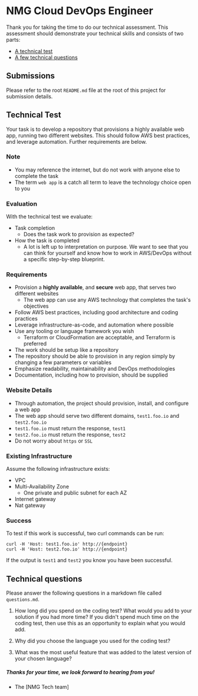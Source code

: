 # NMG Cloud DevOps Engineer

Thank you for taking the time to do our technical assessment. This assessment should demonstrate your technical skills and consists of two parts:

* [A technical test](#technical-test)
* [A few technical questions](#technical-questions)

## Submissions

Please refer to the root `README.md` file at the root of this project for submission details.

## Technical Test

Your task is to develop a repository that provisions a highly available web app, running two different websites. This should follow AWS best practices, and leverage automation. Further requirements are below.

### Note

* You may reference the internet, but do not work with anyone else to complete the task
* The term `web app` is a catch all term to leave the technology choice open to you

### Evaluation

With the technical test we evaluate:

* Task completion
  * Does the task work to provision as expected?
* How the task is completed
  * A lot is left up to interpretation on purpose. We want to see that you can think for yourself and know how to work in AWS/DevOps without a specific step-by-step blueprint.

### Requirements

* Provision a **highly available**, and **secure** web app, that serves two different websites
  * The web app can use any AWS technology that completes the task's objectives
* Follow AWS best practices, including good architecture and coding practices
* Leverage infrastructure-as-code, and automation where possible
* Use any tooling or language framework you wish
  * Terraform or CloudFormation are acceptable, and Terraform is preferred
* The work should be setup like a repository
* The repository should be able to provision in any region simply by changing a few parameters or variables
* Emphasize readability, maintainability and DevOps methodologies
* Documentation, including how to provision, should be supplied

### Website Details

* Through automation, the project should provision, install, and configure a web app
* The web app should serve two different domains, `test1.foo.io` and `test2.foo.io`
* `test1.foo.io` must return the response, `test1`
* `test2.foo.io` must return the response, `test2`
* Do not worry about `https` or `SSL`

### Existing Infrastructure

Assume the following infrastructure exists:

* VPC
* Multi-Availability Zone
  * One private and public subnet for each AZ
* Internet gateway
* Nat gateway

### Success

To test if this work is successful, two curl commands can be run:

```
curl -H 'Host: test1.foo.io' http://{endpoint}
curl -H 'Host: test2.foo.io' http://{endpoint}
```

If the output is `test1` and `test2` you know you have been successful.

## Technical questions

Please answer the following questions in a markdown file called `questions.md`.

1. How long did you spend on the coding test? What would you add to your solution if you had more time? If you didn't spend much time on the coding test, then use this as an opportunity to explain what you would add.

2. Why did you choose the language you used for the coding test?

3. What was the most useful feature that was added to the latest version of your chosen language?

##### Thanks for your time, we look forward to hearing from you!

- The [NMG Tech team]
